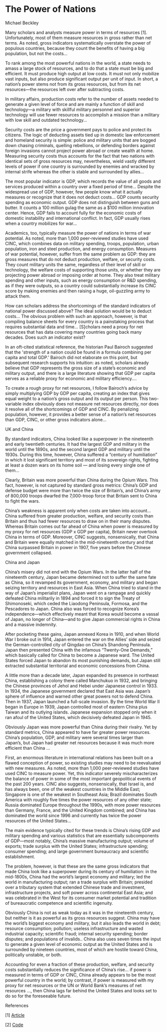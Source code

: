 # The Power of Nations

Michael Beckley 

Many scholars and analysts measure power in terms of resources
[1]. Unfortunately, most of them measure resources in gross rather
than net terms. As noted, gross indicators systematically overstate
the power of populous countries, because they count the benefits of
having a big population, but not the costs...

To rank among the most powerful nations in the world, a state needs to
amass a large stock of resources, and to do that a state must be big
and efficient. It must produce high output at low costs. It must not
only mobilize vast inputs, but also produce significant output per
unit of input. In short, a nation’s power stems not from its gross
resources, but from its net resources—the resources left over after
subtracting costs.

In military affairs, production costs refer to the number of assets
needed to generate a given level of force and are mainly a function of
skill and technology—a military with skillful military personnel and
superior technology will use fewer resources to accomplish a mission
than a military with low skill and outdated technology...

Security costs are the price a government pays to police and protect
its citizens. The logic of deducting assets tied up in domestic law
enforcement and homeland security is simple: police and military units
that are bogged down chasing criminals, quelling rebellions, or
defending borders against foreign invasions cannot project power
abroad or create wealth at home. Measuring security costs thus
accounts for the fact that two nations with identical sets of gross
resources may, nevertheless, wield vastly different levels of power if
one country is surrounded by enemies and wracked by internal strife
whereas the other is stable and surrounded by allies...

The most popular indicator is GDP, which records the value of all
goods and services produced within a country over a fixed period of
time... Despite the widespread use of GDP, however, few people know
what it actually measures or recognize that it does not deduct
costs... GDP counts security spending as economic output. GDP does not
distinguish between guns and butter. It counts a 100 million gulag the
same as a $100 million innovation center. Hence, GDP fails to account
fully for the economic costs of domestic instability and international
conflict. In fact, GDP usually rises when a country mobilizes for
war...

Academics, too, typically measure the power of nations in terms of war
potential. As noted, more than 1,000 peer-reviewed studies have used
CINC, which combines data on military spending, troops, population,
urban population, iron and steel production, and energy consumption.
Measures of war potential, however, suffer from the same problem as
GDP: they are gross measures that do not deduct production, welfare,
or security costs. They count military units the same, regardless of
their level of skill or technology, the welfare costs of supporting
those units, or whether they are projecting power abroad or imposing
order at home. They also treat military spending and other inputs,
such as energy consumption or R&D spending, as if they were outputs,
so a country could substantially increase its CINC score by making
enemies and then raising a huge, oil-guzzling army to attack them.

How can scholars address the shortcomings of the standard indicators
of national power discussed above? The ideal solution would be to
deduct costs... The obvious problem with such an approach, however, is
that compiling balance sheets for every country is a painstaking
process that requires substantial data and time... [S]cholars need a
proxy for net resources that has data covering many countries going
back many decades. Does such an indicator exist?

In an oft-cited statistical reference, the historian Paul Bairoch
suggested that the 'strength of a nation could be found in a formula
combining per capita and total GDP.' Bairoch did not elaborate on this
point, but subsequent research supports his intuition: as noted,
scholars already believe that GDP represents the gross size of a
state’s economic and military output, and there is a large literature
showing that GDP per capita serves as a reliable proxy for economic
and military efficiency....

To create a rough proxy for net resources, I follow Bairoch’s advice
by simply multiplying GDP by GDP per capita, creating an index that
gives equal weight to a nation’s gross output and its output per
person. This two-variable index obviously does not measure net
resources directly, nor does it resolve all of the shortcomings of GDP
and CINC. By penalizing population, however, it provides a better
sense of a nation’s net resources than GDP, CINC, or other gross
indicators alone...

UK and China

<a name='ukch'></a>

By standard indicators, China looked like a superpower in the
nineteenth and early twentieth centuries. It had the largest GDP and
military in the world until the 1890s, and the second largest GDP and
military until the 1930s. During this time, however, China suffered a
“century of humiliation” in which it lost significant territory and
most of its sovereign rights, fighting at least a dozen wars on its
home soil — and losing every single one of them...

Clearly, Britain was more powerful than China during the Opium
Wars. This fact, however, is not captured by standard gross metrics:
China’s GDP and defense budget were more than twice the size of
Britain’s, and China’s army of 800,000 troops dwarfed the 7,000-troop
force that Britain sent to China to fight the wars.

China’s weakness is apparent only when costs are taken into account...
China suffered from greater production, welfare, and security costs
than Britain and thus had fewer resources to draw on in their many
disputes. Whereas Britain comes out far ahead of China when power is
measured by my proxy for net resources (GDP x GDP per capita), Britain
never overtook China in terms of GDP. Moreover, CINC suggests,
nonsensically, that China and Britain were equally matched in the
mid-nineteenth century and that China surpassed Britain in power in
1907, five years before the Chinese government collapsed.

China and Japan

China’s misery did not end with the Opium Wars. In the latter half of
the nineteenth century, Japan became determined not to suffer the same
fate as China, so it revamped its government, economy, and military
and began seizing territory and resources in East Asia. When China
tried to stand in the way of Japan’s imperialist plans, Japan went on
a rampage and quickly defeated China militarily in 1894 and forced it
to sign the Treaty of Shimonoseki, which ceded the Liaodong Peninsula,
Formosa, and the Pescadores to Japan. China also was forced to
recognize Korea’s independence—which effectively meant that Korea
would become a vassal of Japan, no longer of China—and to give Japan
commercial rights in China and a massive indemnity.

After pocketing these gains, Japan annexed Korea in 1910, and when
World War I broke out in 1914, Japan entered the war on the Allies’
side and seized the German-controlled city of Qingdao on China’s
Shandong Peninsula. Japan then presented China with the infamous
“Twenty-One Demands,” which basically called for China to become a
Japanese ward. The United States forced Japan to abandon its most
punishing demands, but Japan still extracted substantial territorial
and economic concessions from China.

A little more than a decade later, Japan expanded its presence in
northeast China, establishing a colony there called Manchukuo in 1932,
and bringing the Chinese provinces of Jehol and Hebei under Japanese
control in 1933. In 1934, the Japanese government declared that East
Asia was Japan’s sphere of influence and warned other great powers not
to defend China. Then in 1937, Japan launched a full-scale invasion.
By the time World War II began in Europe in 1939, Japan controlled
most of eastern China plus Taiwan and its outlying islands. Japanese
expansion stopped only when it ran afoul of the United States, which
decisively defeated Japan in 1945.

Obviously Japan was more powerful than China during their rivalry. Yet
by standard metrics, China appeared to have far greater power
resources. China’s population, GDP, and military were several times
larger than Japan’s, but Japan had greater net resources because it
was much more efficient than China ...

<a name='chsuperpower'></a>

First, an enormous literature in international relations has been
built on a flawed conception of power, so existing studies may need to
be reevaluated with new measures. As noted, more than 1,000
peer-reviewed studies have used CINC to measure power. Yet, this
indicator severely mischaracterizes the balance of power in some of
the most important geopolitical events of the past 200 years. CINC
also suggests, nonsensically, that Israel is, and has always been, one
of the weakest countries in the Middle East; Singapore is one of the
weakest in Southeast Asia; Brazil dominates South America with roughly
five times the power resources of any other state; Russia dominated
Europe throughout the 1990s, with more power resources than Germany,
France, and the United Kingdom combined; and China has dominated the
world since 1996 and currently has twice the power resources of the
United States...

The main evidence typically cited for these trends is China’s rising
GDP and military spending and various statistics that are essentially
subcomponents of GDP—most notably, China’s massive manufacturing
output; volume of exports; trade surplus with the United States;
infrastructure spending; consumer spending; and large government
bureaucracy and scientific establishment.

The problem, however, is that these are the same gross indicators that
made China look like a superpower during its century of humiliation:
in the mid-1800s, China had the world’s largest economy and military;
led the world in manufacturing output; ran a trade surplus with
Britain; presided over a tributary system that extended Chinese trade
and investment, infrastructure projects, and soft power across
continental East Asia; and was celebrated in the West for its consumer
market potential and tradition of bureaucratic competence and
scientific ingenuity.

Obviously China is not as weak today as it was in the nineteenth
century, but neither is it as powerful as its gross resources
suggest. China may have the world’s biggest economy and military, but
it also leads the world in debt; resource consumption; pollution;
useless infrastructure and wasted industrial capacity; scientific
fraud; internal security spending; border disputes; and populations of
invalids.. China also uses seven times the input to generate a given
level of economic output as the United States and is surrounded by
nineteen countries, most of which are hostile toward China,
politically unstable, or both.

Accounting for even a fraction of these production, welfare, and
security costs substantially reduces the significance of China’s
rise... if power is measured in terms of GDP or CINC, China already
appears to be the most powerful country in the world; by contrast, if
power is measured with my proxy for net resources or the UN or World
Bank’s measures of net resources ..., then China lags far behind the
United States and looks set to do so for the foreseeable future.

References

[1] [Article](https://www.mitpressjournals.org/doi/pdf/10.1162/isec_a_00328)

[2] [Code](power-of-nations-beckley-code.html)

